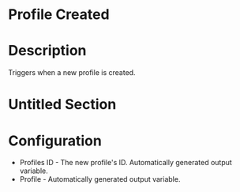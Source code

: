 ﻿# Profile Created

# Description

Triggers when a new profile is created.

# Untitled Section

# Configuration







* Profiles ID - The new profile's ID. Automatically generated output variable.
* Profile - Automatically generated output variable.
